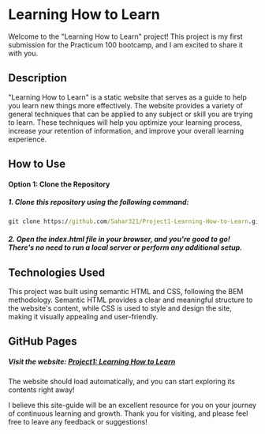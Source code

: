 # Learning How to Learn
Welcome to the "Learning How to Learn" project! This project is my first submission for the Practicum 100 bootcamp, and I am excited to share it with you.

## Description
"Learning How to Learn" is a static website that serves as a guide to help you learn new things more effectively. The website provides a variety of general techniques that can be applied to any subject or skill you are trying to learn. These techniques will help you optimize your learning process, increase your retention of information, and improve your overall learning experience.

## How to Use
#### Option 1: Clone the Repository
##### 1. Clone this repository using the following command:

```cmd
git clone https://github.com/Sahar321/Project1-Learning-How-to-Learn.git
```
##### 2. Open the index.html file in your browser, and you're good to go! There's no need to run a local server or perform any additional setup.

## Technologies Used
This project was built using semantic HTML and CSS, following the BEM methodology. Semantic HTML provides a clear and meaningful structure to the website's content, while CSS is used to style and design the site, making it visually appealing and user-friendly.

 ## GitHub Pages
##### Visit the website: [Project1: Learning How to Learn](https://sahar321.github.io/Project1-Learning-How-to-Learn/)
The website should load automatically, and you can start exploring its contents right away!

I believe this site-guide will be an excellent resource for you on your journey of continuous learning and growth. Thank you for visiting, and please feel free to leave any feedback or suggestions!


